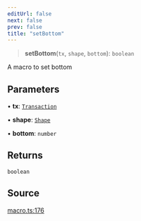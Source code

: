 ```yaml
---
editUrl: false
next: false
prev: false
title: "setBottom"
---
```


> **setBottom**(`tx`, `shape`, `bottom`): `boolean`

A macro to set bottom

## Parameters

• **tx**: [`Transaction`](/api-core/classes/transaction/)

• **shape**: [`Shape`](/api-core/classes/shape/)

• **bottom**: `number`

## Returns

`boolean`

## Source

[macro.ts:176](https://github.com/dgmjs/dgmjs/blob/main/packages/core/src/macro.ts#L176)
